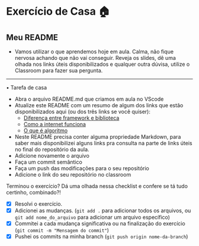 # Exercício de Casa 🏠 

## Meu README

- Vamos utilizar o que aprendemos hoje em aula. Calma, não fique nervosa achando que não vai conseguir. Reveja os slides, dê uma olhada nos links úteis disponibilizados e qualquer outra dúvisa, utilize o Classroom para fazer sua pergunta.
---
•	Tarefa de casa


* Abra o arquivo README.md que criamos em aula no VScode
* Atualize este README com um resumo de algum dos links que estão disponibilizados aqui (ou dos três links se você quiser):
    * [Diferença entre framework e biblioteca](https://www.treinaweb.com.br/blog/qual-a-diferenca-entre-framework-e-biblioteca)
    * [Como a internet funciona](https://developer.mozilla.org/pt-BR/docs/Learn/Common_questions/How_does_the_Internet_work)
    * [O que é algoritmo](https://tecnoblog.net/responde/o-que-e-algoritmo/)
* Neste README precisa conter alguma propriedade Markdown, para saber mais disponibilizei alguns links pra consulta na parte de links úteis no final do repositório da aula.
* Adicione novamente o arquivo
* Faça um commit semântico
* Faça um push das modificações para o seu repositório
* Adicione o link do seu repositório no classroom


Terminou o exercício? Dá uma olhada nessa checklist e confere se tá tudo certinho, combinado?!


- [x] Resolvi o exercício.
- [x] Adicionei as mudanças. (`git add .` para adicionar todos os arquivos, ou `git add nome_do_arquivo` para adicionar um arquivo específico)
- [x] Commitei a cada mudança significativa ou na finalização do exercício (`git commit -m "Mensagem do commit"`)
- [x] Pushei os commits na minha branch (`git push origin nome-da-branch`)

